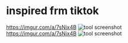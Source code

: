 # inspired frm tiktok
https://imgur.com/a/7sNix4B
![tool screenshot](https://i.imgur.com/JsCJVaA.png)
https://imgur.com/a/7sNix4B
![tool screenshot](https://imgur.com/a/7sNix4B)

